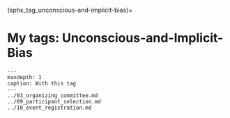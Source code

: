 (sphx_tag_unconscious-and-implicit-bias)=
# My tags: Unconscious-and-Implicit-Bias

```{toctree}
---
maxdepth: 1
caption: With this tag
---
../03_organizing_committee.md
../09_participant_selection.md
../10_event_registration.md
```
